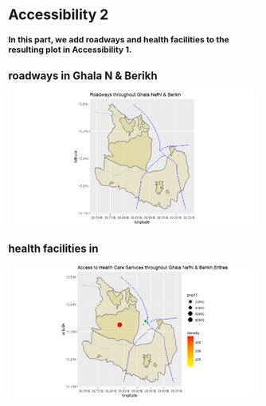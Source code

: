 # Accessibility 2
### In this part, we add roadways and health facilities to the resulting plot in Accessibility 1.
## roadways in Ghala N & Berikh
![](roadway.png)
## health facilities in 
![](health.png)
